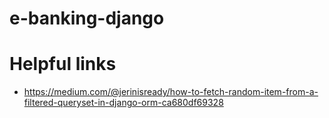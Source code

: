 # e-banking-django


# Helpful links
- https://medium.com/@jerinisready/how-to-fetch-random-item-from-a-filtered-queryset-in-django-orm-ca680df69328
